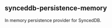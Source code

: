 synceddb-persistence-memory
-----------------------------

In memory persistence provider for SyncedDB.
